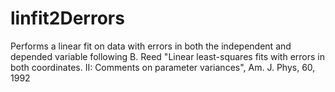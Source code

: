 # linfit2Derrors
Performs a linear fit on data with errors in both the independent and depended variable following B. Reed "Linear least-squares fits with errors in both coordinates. II: Comments on parameter variances", Am. J. Phys, 60, 1992
